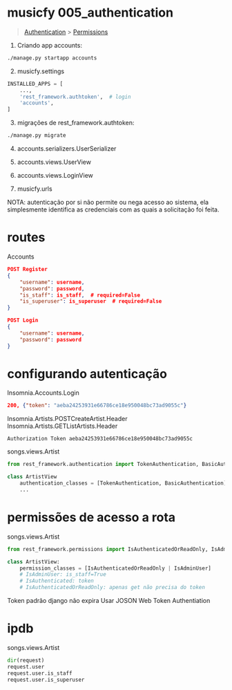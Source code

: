 # musicfy 005_authentication

> [Authentication](https://www.django-rest-framework.org/api-guide/authentication/#authentication) > [Permissions](https://www.django-rest-framework.org/api-guide/permissions/)

1. Criando app accounts:

```sh
./manage.py startapp accounts
```

2. musicfy.settings

```py
INSTALLED_APPS = [
    ...,
    'rest_framework.authtoken',  # login
    'accounts',
]
```

3. migrações de rest_framework.authtoken:

```sh
./manage.py migrate
```

4. accounts.serializers.UserSerializer
1. accounts.views.UserView
1. accounts.views.LoginView

1. musicfy.urls

NOTA: autenticação por si não permite ou nega acesso ao sistema, ela simplesmente identifica as credenciais com as quais a solicitação foi feita.

# routes

Accounts

```json
POST Register
{
	"username": username,
	"password": password,
	"is_staff": is_staff,  # required=False
	"is_superuser": is_superuser  # required=False
}
```

```json
POST Login
{
	"username": username,
	"password": password
}
```

# configurando autenticação

Insomnia.Accounts.Login

```json
200, {"token": "aeba24253931e66786ce18e950048bc73ad9055c"}
```

Insomnia.Artists.POSTCreateArtist.Header  
Insomnia.Artists.GETListArtists.Header

```
Authorization Token aeba24253931e66786ce18e950048bc73ad9055c
```

songs.views.Artist

```py
from rest_framework.authentication import TokenAuthentication, BasicAuthentication

class ArtistView
    authentication_classes = [TokenAuthentication, BasicAuthentication]
    ...
```

# permissões de acesso a rota

songs.views.Artist

```py
from rest_framework.permissions import IsAuthenticatedOrReadOnly, IsAdminUser

class ArtistView:
    permission_classes = [IsAuthenticatedOrReadOnly | IsAdminUser]
    # IsAdminUser: is_staff=True
    # IsAuthenticated: token
    # IsAuthenticatedOrReadOnly: apenas get não precisa do token
```

Token padrão django não expira
Usar JOSON Web Token Authentiation

# ipdb

songs.views.Artist

```py
dir(request)
request.user
request.user.is_staff
request.user.is_superuser
```

